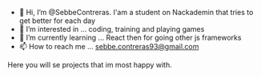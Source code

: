 - 👋 Hi, I’m @SebbeContreras. I'am a student on Nackademin that tries to get better for each day
- 👀 I’m interested in ... coding, training and playing games
- 🌱 I’m currently learning ... React then for going other js frameworks
- 📫 How to reach me ... sebbe.contreras93@gmail.com

Here you will se projects that im most happy with. 

